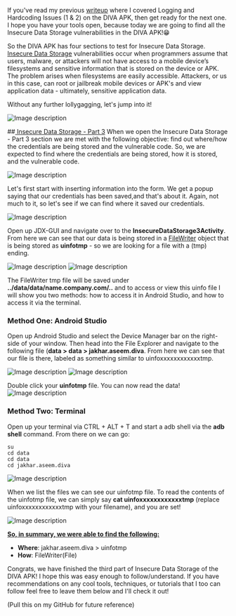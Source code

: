If you've read my previous [writeup](https://dev.to/christinecdev/android-pentesting-writeup-for-the-diva-insecure-logging-and-hardcoding-issues-for-parrot-os-1mo1) where I covered Logging and Hardcoding Issues (1 & 2) on the DIVA APK, then get ready for the next one. I hope you have your tools open, because today we are going to find all the Insecure Data Storage vulnerabilities in the DIVA APK!😁

So the DIVA APK has four sections to test for Insecure Data Storage. [Insecure Data Storage](https://owasp.org/www-project-mobile-top-10/2016-risks/m2-insecure-data-storage) vulnerabilities occur when programmers assume that users, malware, or attackers will not have access to a mobile device’s filesystems and sensitive information that is stored on the device or APK. The problem arises when filesystems are easily accessible. Attackers, or us in this case, can root or jailbreak mobile devices or APK's and view application data - ultimately, sensitive application data.

Without any further lollygagging, let's jump into it!

![Image description](https://media.giphy.com/media/0DYipdNqJ5n4GYATKL/giphy.gif)

##<u> Insecure Data Storage - Part 3</u>
When we open the Insecure Data Storage - Part 3 section we are met with the following objective: find out where/how the credentials are being stored and the vulnerable code. So, we are expected to find where the credentials are being stored, how it is stored, and the vulnerable code.

![Image description](https://dev-to-uploads.s3.amazonaws.com/uploads/articles/h7yyzy35xcbyoqdtng1i.png)

Let's first start with inserting information into the form. We get a popup saying that our credentials has been saved,and that's about it. Again, not much to it, so let's see if we can find where it saved our credentials.

![Image description](https://dev-to-uploads.s3.amazonaws.com/uploads/articles/otxqqiiqud04fhpve5v8.png)
 
Open up JDX-GUI and navigate over to the **InsecureDataStorage3Activity**. From here we can see that our data is being stored in a [FileWriter](https://developer.android.com/reference/java/io/FileWriter) object that is being stored as **uinfotmp** - so we are looking for a file with a (tmp) ending.

![Image description](https://dev-to-uploads.s3.amazonaws.com/uploads/articles/ohkssj9b606x5xxd4e98.png)
![Image description](https://dev-to-uploads.s3.amazonaws.com/uploads/articles/uk3svkscotl72iv4uzv8.png)

The FileWriter tmp file will be saved under **../data/data/name.company.com/..** and to access or view this uinfo file I will show you two methods: how to access it in Android Studio, and how to access it via the terminal.

### Method One: Android Studio
Open up Android Studio and select the Device Manager bar on the right-side of your window. Then head into the File Explorer and navigate to the following file (**data > data > jakhar.aseem.diva**. From here we can see that our file is there, labeled as something similar to uinfoxxxxxxxxxxxxtmp.

![Image description](https://dev-to-uploads.s3.amazonaws.com/uploads/articles/b4avl90hvwh828phd6jm.png)
![Image description](https://dev-to-uploads.s3.amazonaws.com/uploads/articles/llihopuprd3xwis8oqlu.png)  
  
Double click your **uinfotmp** file. You can now read the data!
![Image description](https://dev-to-uploads.s3.amazonaws.com/uploads/articles/5d8fyeffmeapvey849y6.png)

### Method Two: Terminal
Open up your terminal via CTRL + ALT + T and start a adb shell via the **adb shell** command. From there on we can go:
```
su
cd data
cd data
cd jakhar.aseem.diva
```

![Image description](https://dev-to-uploads.s3.amazonaws.com/uploads/articles/g6xrkpyyja35ywu91gcr.png)
 
When we list the files we can see our uinfotmp file. To read the contents of the uinfotmp file, we can simply say **cat uinfoxxxxxxxxxxxxtmp** (replace uinfoxxxxxxxxxxxxtmp with your filename), and you are set! 

![Image description](https://dev-to-uploads.s3.amazonaws.com/uploads/articles/pd7105c3pxwm1xjl3k5l.png)
 
**<u>So, in summary, we were able to find the following:</u>**
- **Where**: jakhar.aseem.diva > uinfotmp
- **How**: FileWriter(File)

Congrats, we have finished the third part of Insecure Data Storage of the DIVA APK! I hope this was easy enough to follow/understand. If you have recommendations on any cool tools, techniques, or tutorials that I too can follow feel free to leave them below and I'll check it out!

(Pull this on my GitHub for future reference)

  






  





